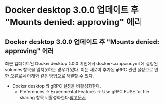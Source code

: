 # Docker desktop 3.0.0 업데이트 후 "Mounts denied: approving" 에러

## Docker desktop 3.0.0 업데이트 후 "Mounts denied: approving" 에러
최근 업데이트된 Docker desktop 3.0.0 버전에서 docker-compose.yml 에 설정된 volumes 항목을 읽지못하는 경우가 있다.
이는 새로이 추가된 gRPC 관련 설정으로 인한 오류로써 아래와 같은 방법으로 해결할 수 있다.
* Docker desktop 의 gRPC 설정을 비활성화한다.
	+ Preferences -> Experimental Features -> Use gRPC FUSE for file sharing 항목 비활성화한다.[참고문서](https://github.com/docker/for-mac/issues/5115)
